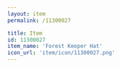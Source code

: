 ```yaml
---
layout: item
permalink: /11300027

title: Item
id: 11300027
item_name: 'Forest Keeper Hat'
icon_url: 'item/icon/11300027.png'
---
```


